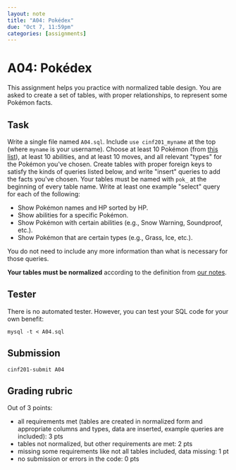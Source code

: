```yaml
---
layout: note
title: "A04: Pokédex"
due: "Oct 7, 11:59pm"
categories: [assignments]
---
```


# A04: Pokédex

This assignment helps you practice with normalized table design. You are asked to create a set of tables, with proper relationships, to represent some Pokémon facts.

## Task

Write a single file named `A04.sql`. Include `use cinf201_myname` at the top (where `myname` is your username). Choose at least 10 Pokémon (from [this list](http://www.smogon.com/dex/xy/pokemon/)), at least 10 abilities, and at least 10 moves, and all relevant "types" for the Pokémon you've chosen. Create tables with proper foreign keys to satisfy the kinds of queries listed below, and write "insert" queries to add the facts you've chosen. Your tables must be named with `pok_` at the beginning of every table name. Write at least one example "select" query for each of the following:

- Show Pokémon names and HP sorted by HP.
- Show abilities for a specific Pokémon.
- Show Pokémon with certain abilities (e.g., Snow Warning, Soundproof, etc.).
- Show Pokémon that are certain types (e.g., Grass, Ice, etc.).

You do not need to include any more information than what is necessary for those queries.

**Your tables must be normalized** according to the definition from [our notes](/notes/table-design.html).

## Tester

There is no automated tester. However, you can test your SQL code for your own benefit:

```
mysql -t < A04.sql
```

## Submission


```
cinf201-submit A04
```

## Grading rubric

Out of 3 points:

- all requirements met (tables are created in normalized form and appropriate columns and types, data are inserted, example queries are included): 3 pts
- tables not normalized, but other requirements are met: 2 pts
- missing some requirements like not all tables included, data missing: 1 pt
- no submission or errors in the code: 0 pts


